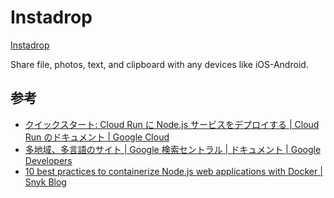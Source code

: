 # Instadrop

[Instadrop](https://www.instadrop.app)

Share file, photos, text, and clipboard with any devices like iOS-Android.

## 参考

- [クイックスタート: Cloud Run に Node.js サービスをデプロイする  |  Cloud Run のドキュメント  |  Google Cloud](https://cloud.google.com/run/docs/quickstarts/build-and-deploy/deploy-nodejs-service)
- [多地域、多言語のサイト | Google 検索セントラル  |  ドキュメント  |  Google Developers](https://developers.google.com/search/docs/advanced/crawling/managing-multi-regional-sites?hl=ja&visit_id=637954295014990909-2663851747&rd=1#locale-specific-urls)
- [10 best practices to containerize Node.js web applications with Docker | Snyk Blog](https://snyk.io/blog/10-best-practices-to-containerize-nodejs-web-applications-with-docker/)
